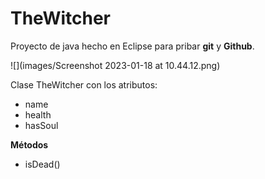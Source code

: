 # TheWitcher
Proyecto de java hecho en Eclipse para pribar **git** y **Github**.

![](images/Screenshot 2023-01-18 at 10.44.12.png)

Clase TheWitcher con los atributos:
* name
* health
* hasSoul


**Métodos**
* isDead()
